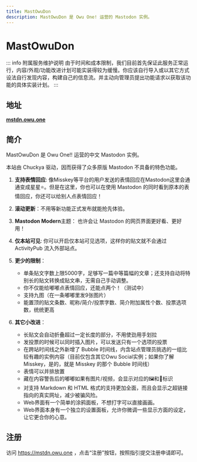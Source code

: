 ```yaml
---
title: MastOwuDon
description: MastOwuDon 是 Owu One! 运营的 Mastodon 实例。
---
```


# MastOwuDon

::: info 附属服务维护说明
由于时间和成本限制，我们目前首先保证此服务正常运行，内容/外观/功能改进计划可能实装得较为缓慢。你应该自行导入或以其它方式设法自行发现内容，构建自己的信息流。并主动向管理员提出功能请求以获取该功能的具体实装计划。
:::

## 地址

**[mstdn.owu.one](https://mstdn.owu.one)**

## 简介

MastOwuDon 是 Owu One!! 运营的中文 Mastodon 实例。

本站由 Chuckya 驱动，因而获得了众多原版 Mastodon 不具备的特色功能。

1. **支持表情回应**: 像Misskey等平台的用户发送的表情回应在Mastodon这里会通通变成星星⭐。但是在这里，你也可以在使用 Mastodon 的同时看到原本的表情回应，你还可以给别人点表情回应！
2. **滚动更新**：不用等新功能正式发布就能抢先体验。
3. **Mastodon Modern**主题： 也许会让 Mastodon 的网页界面更好看、更好用！
4. **仅本站可见**: 你可以开启仅本站可见选项，这样你的贴文就不会通过 ActivityPub 流入外部站点。
5. **更少的限制**：
   - 单条贴文字数上限5000字，足够写一篇中等篇幅的文章；还支持自动将特别长的贴文转换成贴文串，无需自己手动调整。
   - 你不仅能给嘟嘟点表情回应，还能点两个！（测试中）
   - 支持九图（在一条嘟嘟里发9张图片）
   - 能置顶的贴文条数、昵称/简介/投票字数、简介附加属性个数、投票选项数，统统更高

6. **其它小改进**：
   - 长贴文会自动折叠超过一定长度的部分，不用使劲用手划拉
   - 发投票的时候可以同时插入图片，可以发送只有一个选项的投票
   - 在跨站时间线之外新增了 Bubble 时间线，内含站点管理员挑选的一组比较有趣的实例内容（目前仅包含其它Owu Social实例；如果你了解 Misskey，是的，就是 Misskey 的那个 Bubble 时间线）
   - 表情可以并排放置
   - 藏在内容警告后的嘟嘟如果有图片/视频，会显示对应的🖼️和🎥标识
   - 对支持 Markdown 和 HTML 格式的支持更加全面，而且会显示之超链接指向的真实网址，减少被骗风险。
   - Web界面有一个简单的涂鸦面板，不想打字可以直接画画。
   - Web界面本身有一个独立的设置面板，允许你微调一些显示方面的设定，让它更合你的心意。

## 注册

访问 https://mstdn.owu.one ，点击“注册”按钮，按照指引提交注册申请即可。
